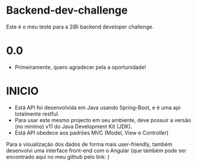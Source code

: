 # Backend-dev-challenge

Este é o meu teste para a 2iBi backend developer challenge.

# 0.0

- Primeiramente, quero agradecer pela a oportunidade!

# INICIO

- Está API foi desenvolvida em Java usando Spring-Boot, e é uma api totalmente restful.
- Para usar este mesmo projecto em seu ambiente, deve possuir a versão (no minímo) v11 do Java Development Kit (JDK).
- Está API obedece aos padrões MVC (Model, View e Controller)

Para a visualização dos dados de forma mais user-friendly, também desenvolvi uma interface front-end com o Angular (que também pode ser encontrado aqui no meu github pelo link: )
